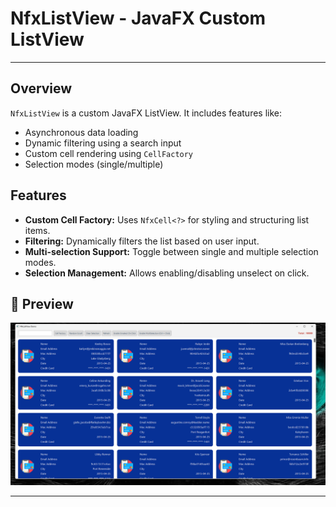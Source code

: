 # NfxListView - JavaFX Custom ListView

***

## Overview
`NfxListView` is a custom JavaFX ListView. It includes features like:
- Asynchronous data loading
- Dynamic filtering using a search input
- Custom cell rendering using `CellFactory`
- Selection modes (single/multiple)

## Features
- **Custom Cell Factory:** Uses `NfxCell<?>` for styling and structuring list items.
- **Filtering:** Dynamically filters the list based on user input.
- **Multi-selection Support:** Toggle between single and multiple selection modes.
- **Selection Management:** Allows enabling/disabling unselect on click.

## 📸 Preview
![NfxListView Screenshot](images/img.png)

***